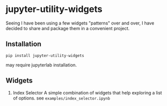 # jupyter-utility-widgets

Seeing I have been using a few widgets "patterns" over and over, I have decided to share and package them in a convenient project.

## Installation

`pip install jupyter-utility-widgets`

may require jupyterlab installation.

## Widgets

1. Index Selector
    A simple combination of widgets that help exploring a list of options.
    see `examples/index_selector.ipynb`
